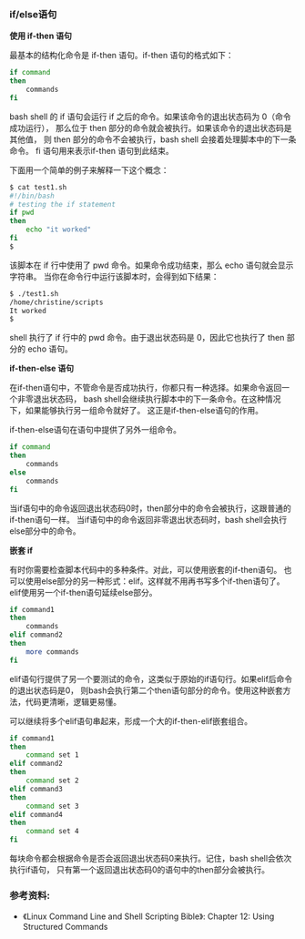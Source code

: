 ### if/else语句

**使用 if-then 语句**

最基本的结构化命令是 if-then 语句。if-then 语句的格式如下：

```bash
if command
then
    commands
fi
```

bash shell 的 if 语句会运行 if 之后的命令。如果该命令的退出状态码为 0（命令成功运行），
那么位于 then 部分的命令就会被执行。如果该命令的退出状态码是其他值，
则 then 部分的命令不会被执行，bash shell 会接着处理脚本中的下一条命令。
fi 语句用来表示if-then 语句到此结束。

下面用一个简单的例子来解释一下这个概念：

```bash
$ cat test1.sh
#!/bin/bash
# testing the if statement
if pwd
then
    echo "it worked"
fi
$
```

该脚本在 if 行中使用了 pwd 命令。如果命令成功结束，那么 echo 语句就会显示字符串。
当你在命令行中运行该脚本时，会得到如下结果：

```bash
$ ./test1.sh
/home/christine/scripts
It worked
$
```
shell 执行了 if 行中的 pwd 命令。由于退出状态码是 0，因此它也执行了 then 部分的 echo 语句。


**if-then-else 语句**

在if-then语句中，不管命令是否成功执行，你都只有一种选择。如果命令返回一个非零退出状态码，
bash shell会继续执行脚本中的下一条命令。在这种情况下，如果能够执行另一组命令就好了。
这正是if-then-else语句的作用。

if-then-else语句在语句中提供了另外一组命令。

```bash
if command
then
    commands
else
    commands
fi
```

当if语句中的命令返回退出状态码0时，then部分中的命令会被执行，这跟普通的if-then语句一样。
当if语句中的命令返回非零退出状态码时，bash shell会执行else部分中的命令。


**嵌套 if**

有时你需要检查脚本代码中的多种条件。对此，可以使用嵌套的if-then语句。
也可以使用else部分的另一种形式：elif。这样就不用再书写多个if-then语句了。
elif使用另一个if-then语句延续else部分。

```bash
if command1
then
    commands
elif command2
then
    more commands
fi
```

elif语句行提供了另一个要测试的命令，这类似于原始的if语句行。如果elif后命令的退出状态码是0，
则bash会执行第二个then语句部分的命令。使用这种嵌套方法，代码更清晰，逻辑更易懂。

可以继续将多个elif语句串起来，形成一个大的if-then-elif嵌套组合。

```bash
if command1
then
    command set 1
elif command2
then
    command set 2
elif command3
then
    command set 3
elif command4
then
    command set 4
fi
```

每块命令都会根据命令是否会返回退出状态码0来执行。记住，bash shell会依次执行if语句，
只有第一个返回退出状态码0的语句中的then部分会被执行。


### 参考资料:
- 《Linux Command Line and Shell Scripting Bible》: Chapter 12: Using Structured Commands

